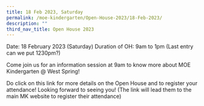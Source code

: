 ```yaml
---
title: 18 Feb 2023, Saturday
permalink: /moe-kindergarten/Open-House-2023/18-Feb-2023/
description: ""
third_nav_title: Open House 2023
---
```

Date: 18 February 2023 (Saturday)
Duration of OH: 9am to 1pm (Last entry can we put 1230pm?)

Come join us for an information session at 9am to know more about MOE Kindergarten @ West Spring!

Do click on this link for more details on the Open House and to register your attendance! Looking forward to seeing you!
(The link will lead them to the main MK website to register their attendance)